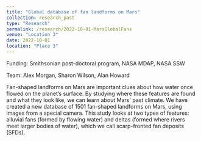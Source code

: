 ```yaml
---
title: "Global database of fan landforms on Mars"
collection: research_past
type: "Research"
permalink: /research/2022-10-01-MarsGlobalFans
venue: "Location 3"
date: 2022-10-01
location: "Place 3"
---
```


Funding: Smithsonian post-doctoral program, NASA MDAP, NASA SSW

Team: Alex Morgan, Sharon Wilson, Alan Howard

Fan-shaped landforms on Mars are important clues about how water once flowed on the planet’s surface. By studying where these features are found and what they look like, we can learn about Mars' past climate. We have created a new database of 1501 fan-shaped landforms on Mars, using images from a special camera. This study looks at two types of features: alluvial fans (formed by flowing water) and deltas (formed where rivers meet larger bodies of water), which we call scarp-fronted fan deposits (SFDs).
